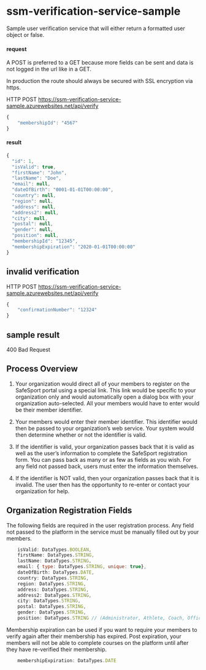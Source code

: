 # ssm-verification-service-sample
Sample user verification service that will either return a formatted user object or false.

#### request
A POST is preferred to a GET because more fields can be sent and data is not logged in the url like in a GET.

In production the route should always be secured with SSL encryption via https.

HTTP POST
https://ssm-verification-service-sample.azurewebsites.net/api/verify

```javascript
{  
    "membershipId": "4567" 
}  
```

#### result

```javascript
{  
  "id": 1,
  "isValid": true,
  "firstName": "John",
  "lastName": "Doe",
  "email": null,
  "dateOfBirth": "0001-01-01T00:00:00",
  "country": null,
  "region": null,
  "address": null,
  "address2": null,
  "city": null,
  "postal": null,
  "gender": null,
  "position": null,
  "membershipId": "12345",
  "membershipExpiration": "2020-01-01T00:00:00" 
}
```

## invalid verification


HTTP POST
https://ssm-verification-service-sample.azurewebsites.net/api/verify

```javascript
{ 
    "confirmationNumber": "12324"
}
```

## sample result

400 Bad Request

## Process Overview

1. Your organization would direct all of your members to register on the SafeSport portal using a special link. This link would be specific to your organization only and would automatically open a dialog box with your organization auto-selected. All your members would have to enter would be their member identifier.

2. Your members would enter their member identifier. This identifier would then be passed to your organization’s web service. Your system would then determine whether or not the identifier is valid.

3. If the identifier is valid, your organization passes back that it is valid as well as the user’s information to complete the SafeSport registration form. You can pass back as many or as few as fields as you wish. For any field not passed back, users must enter the information themselves.

4. If the identifier is NOT valid, then your organization passes back that it is invalid. The user then has the opportunity to re-enter or contact your organization for help.

## Organization Registration Fields
The following fields are required in the user registration process. Any field not passed to the platform in the service must be manually filled out by your members.
```javascript
    isValid: DataTypes.BOOLEAN,  
    firstName: DataTypes.STRING, 
    lastName: DataTypes.STRING,
    email: { type: DataTypes.STRING, unique: true},
    dateOfBirth: DataTypes.DATE,
    country: DataTypes.STRING,
    region: DataTypes.STRING,
    address: DataTypes.STRING,  
    address2: DataTypes.STRING,
    city: DataTypes.STRING,
    postal: DataTypes.STRING,
    gender: DataTypes.STRING,
    position: DataTypes.STRING // (Administrator, Athlete, Coach, Official, Other, Parent, Volunteer)  

```

Membership expiration can be used if you want to require your members to verify again after their membership has expired. Post expiration, your members will not be able to complete courses on the platform until after they have re-verified their membership.

```javascript
    membershipExpiration: DataTypes.DATE
```
